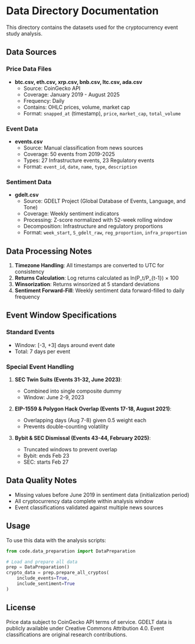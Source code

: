 # Data Directory Documentation

This directory contains the datasets used for the cryptocurrency event study analysis.

## Data Sources

### Price Data Files
- **btc.csv, eth.csv, xrp.csv, bnb.csv, ltc.csv, ada.csv**
  - Source: CoinGecko API
  - Coverage: January 2019 - August 2025
  - Frequency: Daily
  - Contains: OHLC prices, volume, market cap
  - Format: `snapped_at` (timestamp), `price`, `market_cap`, `total_volume`

### Event Data
- **events.csv**
  - Source: Manual classification from news sources
  - Coverage: 50 events from 2019-2025
  - Types: 27 Infrastructure events, 23 Regulatory events
  - Format: `event_id`, `date`, `name`, `type`, `description`

### Sentiment Data
- **gdelt.csv**
  - Source: GDELT Project (Global Database of Events, Language, and Tone)
  - Coverage: Weekly sentiment indicators
  - Processing: Z-score normalized with 52-week rolling window
  - Decomposition: Infrastructure and regulatory proportions
  - Format: `week_start`, `S_gdelt_raw`, `reg_proportion`, `infra_proportion`

## Data Processing Notes

1. **Timezone Handling**: All timestamps are converted to UTC for consistency
2. **Returns Calculation**: Log returns calculated as ln(P_t/P_{t-1}) × 100
3. **Winsorization**: Returns winsorized at 5 standard deviations
4. **Sentiment Forward-Fill**: Weekly sentiment data forward-filled to daily frequency

## Event Window Specifications

### Standard Events
- Window: [-3, +3] days around event date
- Total: 7 days per event

### Special Event Handling
1. **SEC Twin Suits (Events 31-32, June 2023)**: 
   - Combined into single composite dummy
   - Window: June 2-9, 2023

2. **EIP-1559 & Polygon Hack Overlap (Events 17-18, August 2021)**:
   - Overlapping days (Aug 7-8) given 0.5 weight each
   - Prevents double-counting volatility

3. **Bybit & SEC Dismissal (Events 43-44, February 2025)**:
   - Truncated windows to prevent overlap
   - Bybit: ends Feb 23
   - SEC: starts Feb 27

## Data Quality Notes

- Missing values before June 2019 in sentiment data (initialization period)
- All cryptocurrency data complete within analysis window
- Event classifications validated against multiple news sources

## Usage

To use this data with the analysis scripts:

```python
from code.data_preparation import DataPreparation

# Load and prepare all data
prep = DataPreparation()
crypto_data = prep.prepare_all_cryptos(
    include_events=True,
    include_sentiment=True
)
```

## License

Price data subject to CoinGecko API terms of service.
GDELT data is publicly available under Creative Commons Attribution 4.0.
Event classifications are original research contributions.
